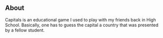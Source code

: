 ## About
Capitals is an educational game I used to play with my friends back in High School. Basically, one has to guess the capital a country that was presented by a fellow student.
